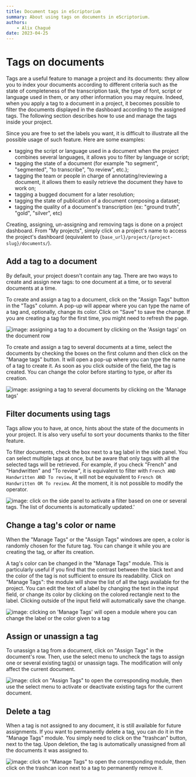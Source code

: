 ```yaml
---
title: Document tags in eScriptorium
summary: About using tags on documents in eScriptorium.
authors:
    - Alix Chagué
date: 2023-04-25
---
```


# Tags on documents

Tags are a useful feature to manage a project and its documents: they allow you to index your documents according to different criteria such as the state of completeness of the transcription task, the type of font, script or language used in them, or any other information you may require. Indeed, when you apply a tag to a document in a project, it becomes possible to filter the documents displayed in the dashboard according to the assigned tags. The following section describes how to use and manage the tags inside your project.

Since you are free to set the labels you want, it is difficult to illustrate all the possible usage of such feature. Here are some examples:

- tagging the script or language used in a document when the project combines several languages, it allows you to filter by language or script;
- tagging the state of a document (for example "to segment", "segmented", "to transcribe", "to review", etc.);
- tagging the team or people in charge of annotating/reviewing a document, it allows them to easily retrieve the document they have to work on;
- tagging a bugged document for a later resolution;
- tagging the state of publication of a document composing a dataset;
- tagging the quality of a document's transcription (ex: "ground truth", "gold", "silver", etc)

Creating, assigning, un-assigning and removing tags is done on a project dashboard. From "My projects", simply click on a project's name to access the project's dashboard (equivalent to `{base_url}/project/{project-slug}/documents/`).

## Add a tag to a document

By default, your project doesn't contain any tag. There are two ways to create and assign new tags: to one document at a time, or to several documents at a time.

To create and assign a tag to a document, click on the "Assign Tags" button in the "Tags" column. A pop-up will appear where you can type the name of a tag and, optionally, change its color. Click on "Save" to save the change. If you are creating a tag for the first time, you might need to refresh the page.

![image: assigning a tag to a document by clicking on the 'Assign tags' on the document row](img/tags/one_tag_to_one_doc.gif "Add one or several tags to a document by clicking on 'Assign tags' on the document row")

To create and assign a tag to several documents at a time, select the documents by checking the boxes on the first column and then click on the "Manage tags" button. It will open a pop-up where you can type the name of a tag to create it. As soon as you click outside of the field, the tag is created. You can change the color before starting to type, or after its creation.

![image: assigning a tag to several documents by clicking on the 'Manage tags'](img/tags/one_tag_to_several_docs.gif "Add one or several tags to several documents by clicking on 'Manage Tagss'")

## Filter documents using tags

Tags allow you to have, at once, hints about the state of the documents in your project. It is also very useful to sort your documents thanks to the filter feature.

To filter documents, check the box next to a tag label in the side panel. You can select multiple tags at once, but be aware that only tags with all the selected tags will be retrieved. For example, if you check "French" and "Handwritten" and "To review", it is equivalent to filter with `French AND Handwritten AND To review`, it will not be equivalent to `French OR Handwritten OR To review`. At the moment, it is not possible to modify the operator.

![image: click on the side panel to activate a filter based on one or several tags. The list of documents is automatically updated.'](img/tags/filter_by_tag.gif "Check the box next to a tag on the side panel to activate filtering, it will automatically update the list of documents on display.")

## Change a tag's color or name

When the "Manage Tags" or the "Assign Tags" windows are open, a color is randomly chosen for the future tag. You can change it while you are creating the tag, or after its creation.

A tag's color can be changed in the "Manage Tags" module. This is particularly useful if you find that the contrast between the black text and the color of the tag is not sufficient to ensure its readability. Click on "Manage Tags": the module will show the list of all the tags available for the project. You can edit the text of a label by changing the text in the input field, or change its color by clicking on the colored rectangle next to the label. Clicking outside of the input field will automatically save the change.

![image: clicking on 'Manage Tags' will open a module where you can change the label or the color given to a tag](img/tags/change_tag_color_or_text.gif "'Manage Tags' allow you to change the color of a tag or to change its label")

## Assign or unassign a tag

To unassign a tag from a document, click on "Assign Tags" in the document's row. Then, use the select menu to uncheck the tags to assign one or several existing tag(s) or unassign tags. The modification will only affect the current document.

![image: click on "Assign Tags" to open the corresponding module, then use the select menu to activate or deactivate existing tags for the current document.](img/tags/change_tag_color_or_text.gif "clicking on 'Assign Tags' will open a module where you can assign or unassign tags to/from the document")

## Delete a tag

When a tag is not assigned to any document, it is still available for future assignments. If you want to permanently delete a tag, you can do it in the "Manage Tags" module. You simply need to click on the "trashcan" button, next to the tag. Upon deletion, the tag is automatically unassigned from all the documents it was assigned to.

![image: click on "Manage Tags" to open the corresponding module, then click on the trashcan icon next to a tag to permanently remove it.](img/tags/delete_a_tag.gif "the 'Manage Tags' allows you to permanently delete one or several tag(s)")